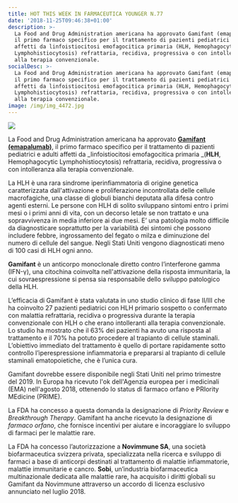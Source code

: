 ```yaml
---
title: HOT THIS WEEK IN FARMACEUTICA YOUNGER N.77
date: '2018-11-25T09:46:38+01:00'
description: >-
  La Food and Drug Administration americana ha approvato Gamifant (emapalumab),
  il primo farmaco specifico per il trattamento di pazienti pediatrici e adulti
  affetti da linfoistiocitosi emofagocitica primaria (HLH, Hemophagocytic
  Lymphohistiocytosis) refrattaria, recidiva, progressiva o con intolleranza
  alla terapia convenzionale.
socialDesc: >-
  La Food and Drug Administration americana ha approvato Gamifant (emapalumab),
  il primo farmaco specifico per il trattamento di pazienti pediatrici e adulti
  affetti da linfoistiocitosi emofagocitica primaria (HLH, Hemophagocytic
  Lymphohistiocytosis) refrattaria, recidiva, progressiva o con intolleranza
  alla terapia convenzionale.
image: /img/img_4472.jpg
---
```

![](/img/img_4472.jpg)

La Food and Drug Administration americana ha approvato [**Gamifant (emapalumab)**](https://www.fda.gov/NewsEvents/Newsroom/PressAnnouncements/UCM626263.htm?utm_campaign=112018_PR_FDA%20approves%20treatment%20for%20patients%20with%20HLH%20l&utm_medium=email&utm_source=Eloqua), il primo farmaco specifico per il trattamento di pazienti pediatrici e adulti affetti da _linfoistiocitosi emofagocitica primaria _(**HLH**, Hemophagocytic Lymphohistiocytosis) refrattaria, recidiva, progressiva o con intolleranza alla terapia convenzionale.

La HLH è una rara sindrome iperinfiammatoria di origine genetica caratterizzata dall'attivazione e proliferazione incontrollata delle cellule macrofagiche, una classe di globuli bianchi deputata alla difesa contro agenti esterni. Le persone con HLH di solito sviluppano sintomi entro i primi mesi o i primi anni di vita, con un decorso letale se non trattato e una sopravvivenza in media inferiore ai due mesi. E’ una patologia molto difficile da diagnosticare soprattutto per la variabilità dei sintomi che possono includere febbre, ingrossamento del fegato o milza e diminuzione del numero di cellule del sangue. Negli Stati Uniti vengono diagnosticati meno di 100 casi di HLH ogni anno.

**Gamifant** è un anticorpo monoclonale diretto contro l’interferone gamma (IFN-γ), una citochina coinvolta nell'attivazione della risposta immunitaria, la cui sovraespressione si pensa sia responsabile dello sviluppo patologico della HLH.

L’efficacia di Gamifant è stata valutata in uno studio clinico di fase II/III che ha coinvolto 27 pazienti pediatrici con HLH primario sospetto o confermato con malattia refrattaria, recidiva o progressiva durante la terapia convenzionale con HLH o che erano intolleranti alla terapia convenzionale. Lo studio ha mostrato che il 63% dei pazienti ha avuto una risposta al trattamento e il 70% ha potuto procedere al trapianto di cellule staminali. L’obiettivo immediato del trattamento è quello di portare rapidamente sotto controllo l’iperespressione infiammatoria e prepararsi al trapianto di cellule staminali ematopoietiche, che è l’unica cura. 

Gamifant dovrebbe essere disponibile negli Stati Uniti nel primo trimestre del 2019. In Europa ha ricevuto l'ok dell'Agenzia europea per i medicinali (EMA) nell'agosto 2018, ottenendo lo status di farmaco orfano e PRIority MEdicine (PRIME).

La FDA ha concesso a questa domanda la designazione di _Priority Review_ e _Breakthrough Therapy_. Gamifant ha anche ricevuto la designazione di _farmaco orfano_, che fornisce incentivi per aiutare e incoraggiare lo sviluppo di farmaci per le malattie rare.

La FDA ha concesso l’autorizzazione a **Novimmune SA**, una società biofarmaceutica svizzera privata, specializzata nella ricerca e sviluppo di farmaci a base di anticorpi destinati al trattamento di malattie infiammatorie, malattie immunitarie e cancro. **Sobi**, un’industria biofarmaceutica multinazionale dedicata alle malattie rare, ha acquisito i diritti globali su Gamifant da Novimmune attraverso un accordo di licenza esclusivo annunciato nel luglio 2018.
